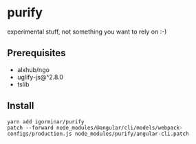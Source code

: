 # purify

experimental stuff, not something you want to rely on :-)


## Prerequisites

* alxhub/ngo
* uglify-js@^2.8.0
* tslib


## Install
```
yarn add igorminar/purify
patch --forward node_modules/@angular/cli/models/webpack-configs/production.js node_modules/purify/angular-cli.patch
```
